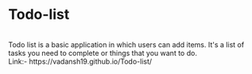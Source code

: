# Todo-list

<br>
Todo list is a basic application in which users can add items. It's a list of tasks you need to complete or things that you want to do.

<br>
Link:- https://vadansh19.github.io/Todo-list/
